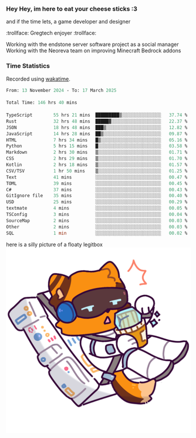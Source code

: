 ### Hey Hey, im here to eat your cheese sticks :3
and if the time lets, a game developer and designer

:trollface: Gregtech enjoyer :trollface:

Working with the endstone server software project as a social manager<br>
Working with the Neoreva team on improving Minecraft Bedrock addons

### Time Statistics
Recorded using [wakatime](https://wakatime.com).

<!--START_SECTION:waka-->

```ocaml
From: 13 November 2024 - To: 17 March 2025

Total Time: 146 hrs 40 mins

TypeScript        55 hrs 21 mins  █████████▒░░░░░░░░░░░░░░░   37.74 %
Rust              32 hrs 48 mins  █████▓░░░░░░░░░░░░░░░░░░░   22.37 %
JSON              18 hrs 48 mins  ███▒░░░░░░░░░░░░░░░░░░░░░   12.82 %
JavaScript        14 hrs 28 mins  ██▒░░░░░░░░░░░░░░░░░░░░░░   09.87 %
HTML              7 hrs 34 mins   █▒░░░░░░░░░░░░░░░░░░░░░░░   05.16 %
Python            5 hrs 15 mins   █░░░░░░░░░░░░░░░░░░░░░░░░   03.58 %
Markdown          2 hrs 30 mins   ▒░░░░░░░░░░░░░░░░░░░░░░░░   01.71 %
CSS               2 hrs 29 mins   ▒░░░░░░░░░░░░░░░░░░░░░░░░   01.70 %
Kotlin            2 hrs 18 mins   ▒░░░░░░░░░░░░░░░░░░░░░░░░   01.57 %
CSV/TSV           1 hr 50 mins    ▒░░░░░░░░░░░░░░░░░░░░░░░░   01.25 %
Text              41 mins         ░░░░░░░░░░░░░░░░░░░░░░░░░   00.47 %
TOML              39 mins         ░░░░░░░░░░░░░░░░░░░░░░░░░   00.45 %
C#                37 mins         ░░░░░░░░░░░░░░░░░░░░░░░░░   00.43 %
GitIgnore file    35 mins         ░░░░░░░░░░░░░░░░░░░░░░░░░   00.40 %
USD               25 mins         ░░░░░░░░░░░░░░░░░░░░░░░░░   00.29 %
textmate          4 mins          ░░░░░░░░░░░░░░░░░░░░░░░░░   00.05 %
TSConfig          3 mins          ░░░░░░░░░░░░░░░░░░░░░░░░░   00.04 %
SourceMap         2 mins          ░░░░░░░░░░░░░░░░░░░░░░░░░   00.03 %
Other             2 mins          ░░░░░░░░░░░░░░░░░░░░░░░░░   00.03 %
SQL               1 min           ░░░░░░░░░░░░░░░░░░░░░░░░░   00.02 %
```

<!--END_SECTION:waka-->

here is a silly picture of a floaty legitbox
![Silly legitbox](goobernoback_lower.png)
